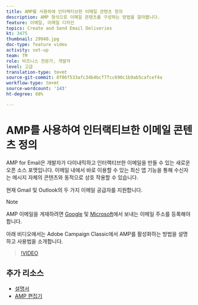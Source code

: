 ```yaml
---
title: AMP를 사용하여 인터랙티브한 이메일 콘텐츠 정의
description: AMP 형식으로 이메일 콘텐츠를 구성하는 방법을 알아봅니다.
feature: 이메일, 이메일 디자인
topics: Create and Send Email Deliveries
kt: 3475
thumbnail: 29940.jpg
doc-type: feature video
activity: set-up
team: TM
role: 비즈니스 전문가, 개발자
level: 고급
translation-type: tm+mt
source-git-commit: 8f06f533afc34b4bcf7fcc690c1b9ab5cafcef4a
workflow-type: tm+mt
source-wordcount: '143'
ht-degree: 88%

---
```



# AMP를 사용하여 인터랙티브한 이메일 콘텐츠 정의

AMP for Email은 개발자가 다이내믹하고 인터랙티브한 이메일을 만들 수 있는 새로운 오픈 소스 포맷입니다. 이메일 내에서 바로 이용할 수 있는 최신 앱 기능을 통해 수신자는 메시지 자체의 콘텐츠와 동적으로 상호 작용할 수 있습니다.

현재 Gmail 및 Outlook의 두 가지 이메일 공급자를 지원합니다. 

>[!NOTE]
>
>AMP 이메일을 게재하려면 [Google](https://developers.google.com/gmail/ampemail/register) 및 [Microsoft](https://docs.microsoft.com/en-us/outlook/amphtml/register-outlook)에서 보내는 이메일 주소를 등록해야 합니다.

아래 비디오에서는 Adobe Campaign Classic에서 AMP를 활성화하는 방법을 설명하고 사용법을 소개합니다.

>[!VIDEO](https://video.tv.adobe.com/v/29940?quality=12&learn=on)

## 추가 리소스

* [설명서](https://docs.adobe.com/content/help/ko-KR/campaign-classic/using/sending-messages/sending-emails/defining-the-email-content.html)
* [AMP 편집기](https://playground.amp.dev/)
